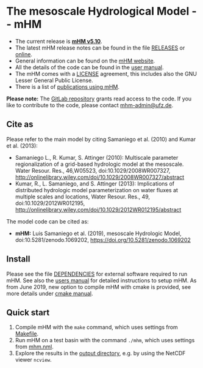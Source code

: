 # The mesoscale Hydrological Model -- mHM

- The current release is **[mHM v5.10][1]**.
- The latest mHM release notes can be found in the file [RELEASES][3] or [online][4].
- General information can be found on the [mHM website](http://www.ufz.de/mhm/).
- All the details of the code can be found in the [user manual][5].
- The mHM comes with a [LICENSE][6] agreement, this includes also the GNU Lesser General Public License.
- There is a list of [publications using mHM][7].

**Please note:** The [GitLab repository](https://git.ufz.de/mhm/mhm) grants read access to the code.
If you like to contribute to the code, please contact [mhm-admin@ufz.de](mailto:mhm-admin@ufz.de).

## Cite as

Please refer to the main model by citing Samaniego et al. (2010) and Kumar et al. (2013):

- Samaniego L., R. Kumar, S. Attinger (2010): Multiscale parameter regionalization of a grid-based hydrologic model at the mesoscale. Water Resour. Res., 46,W05523, doi:10.1029/2008WR007327, http://onlinelibrary.wiley.com/doi/10.1029/2008WR007327/abstract
- Kumar, R., L. Samaniego, and S. Attinger (2013): Implications of distributed hydrologic model parameterization on water fluxes at multiple scales and locations, Water Resour. Res., 49, doi:10.1029/2012WR012195, http://onlinelibrary.wiley.com/doi/10.1029/2012WR012195/abstract

The model code can be cited as:

- **mHM:** Luis Samaniego et al. (2019), mesoscale Hydrologic Model, doi:10.5281/zenodo.1069202, https://doi.org/10.5281/zenodo.1069202

## Install

Please see the file [DEPENDENCIES][8] for external software required to run mHM.
See also the [users manual][5] for detailed instructions to setup mHM.
As from June 2019, new option to compile mHM with cmake is provided, see more details under [cmake manual][9].


## Quick start

1. Compile mHM with the `make` command, which uses settings from [Makefile](Makefile).
2. Run mHM on a test basin with the command `./mhm`, which uses settings from [mhm.nml](mhm.nml).
3. Explore the results in the [output directory](test_basin/), e.g. by using the NetCDF viewer `ncview`.


[1]: https://git.ufz.de/mhm/mhm/tags/5.10
[2]: https://git.ufz.de/mhm/mhm/repository/5.10/archive.zip
[3]: doc/RELEASES.md
[4]: https://git.ufz.de/mhm/mhm/tags/
[5]: doc/mhm_manual_v5.10.pdf
[6]: LICENSE
[7]: doc/mhm_papers.md
[8]: doc/DEPENDENCIES.md
[9]: INSTALL.md

